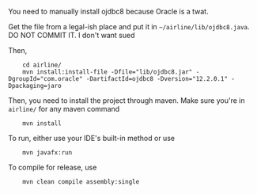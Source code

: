 You need to manually install ojdbc8 because Oracle is a twat.

Get the file from a legal-ish place and put it in `~/airline/lib/ojdbc8.java`. DO NOT COMMIT IT. I don't want sued

Then, 
```
    cd airline/
    mvn install:install-file -Dfile="lib/ojdbc8.jar" -DgroupId="com.oracle" -DartifactId=ojdbc8 -Dversion="12.2.0.1" -Dpackaging=jaro
```

Then, you need to install the project through maven. Make sure you're in `airline/` for any maven command
```
    mvn install
```

To run, either use your IDE's built-in method or use 
```
    mvn javafx:run
```

To compile for release, use
```
    mvn clean compile assembly:single
```
